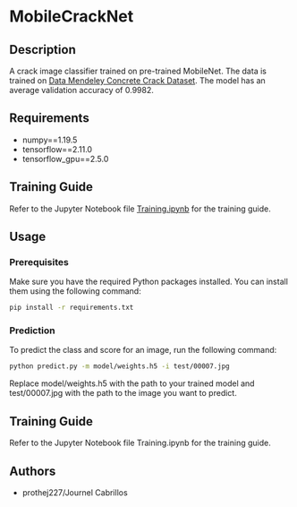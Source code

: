 # MobileCrackNet
## Description

A crack image classifier trained on pre-trained MobileNet. The data is trained on [Data Mendeley Concrete Crack Dataset](https://data.mendeley.com/datasets/5y9wdsg2zt/1). The model has an average validation accuracy of 0.9982.

## Requirements

- numpy==1.19.5
- tensorflow==2.11.0
- tensorflow_gpu==2.5.0

## Training Guide

Refer to the Jupyter Notebook file [Training.ipynb](Training.ipynb) for the training guide.

## Usage

### Prerequisites

Make sure you have the required Python packages installed. You can install them using the following command:

```bash
pip install -r requirements.txt
```
### Prediction
To predict the class and score for an image, run the following command:

```bash
python predict.py -m model/weights.h5 -i test/00007.jpg
```
Replace model/weights.h5 with the path to your trained model and test/00007.jpg with the path to the image you want to predict.

## Training Guide
Refer to the Jupyter Notebook file Training.ipynb for the training guide.


## Authors
- prothej227/Journel Cabrillos